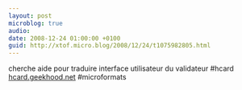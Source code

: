 ```yaml
---
layout: post
microblog: true
audio: 
date: 2008-12-24 01:00:00 +0100
guid: http://xtof.micro.blog/2008/12/24/t1075982805.html
---
```

cherche aide pour traduire interface utilisateur du validateur #hcard [hcard.geekhood.net](http://hcard.geekhood.net/) #microformats

